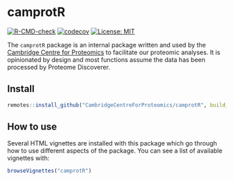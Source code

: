 camprotR
================

<!-- badges: start -->

[![R-CMD-check](https://github.com/CambridgeCentreForProteomics/camprotR/workflows/check-bioc/badge.svg)](https://github.com/CambridgeCentreForProteomics/camprotR/actions)
[![codecov](https://codecov.io/gh/CambridgeCentreForProteomics/camprotR/branch/master/graph/badge.svg)](https://codecov.io/gh/CambridgeCentreForProteomics/camprotR?branch=master)
[![License:
MIT](https://img.shields.io/badge/License-MIT-blue.svg)](https://opensource.org/licenses/MIT)
<!-- badges: end -->

The `camprotR` package is an internal package written and used by the
[Cambridge Centre for Proteomics](https://proteomics.bio.cam.ac.uk) to
facilitate our proteomic analyses. It is opinionated by design and most
functions assume the data has been processed by Proteome Discoverer.

## Install

``` r
remotes::install_github("CambridgeCentreForProteomics/camprotR", build_vignettes = TRUE, dependencies='Suggests')
```

## How to use

Several HTML vignettes are installed with this package which go through
how to use different aspects of the package. You can see a list of
available vignettes with:

``` r
browseVignettes("camprotR")
```
